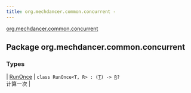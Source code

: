 ```yaml
---
title: org.mechdancer.common.concurrent - 
---
```


[org.mechdancer.common.concurrent](./index.html)

## Package org.mechdancer.common.concurrent

### Types

| [RunOnce](-run-once/index.html) | `class RunOnce<T, R> : (`[`T`](-run-once/index.html#T)`) -> `[`R`](-run-once/index.html#R)`?`<br>计算一次 |

